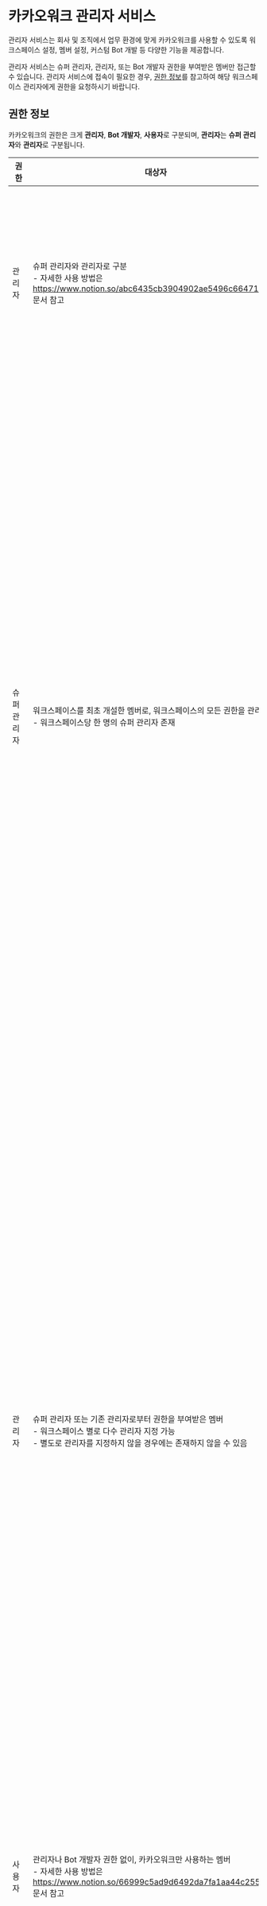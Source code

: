 # 카카오워크 관리자 서비스

관리자 서비스는 회사 및 조직에서 업무 환경에 맞게 카카오워크를 사용할 수 있도록 워크스페이스 설정, 멤버 설정, 커스텀 Bot 개발 등 다양한 기능을 제공합니다. 

관리자 서비스는 슈퍼 관리자, 관리자, 또는 Bot 개발자 권한을 부여받은 멤버만 접근할 수 있습니다. 관리자 서비스에 접속이 필요한 경우, [권한 정보](https://www.notion.so/e5131a94d96a41c99868f6b9f4530c4c)를 참고하여 해당 워크스페이스 관리자에게 권한을 요청하시기 바랍니다. 

## 권한 정보

카카오워크의 권한은 크게 **관리자**, **Bot 개발자**, **사용자**로 구분되며, **관리자**는 **슈퍼 관리자**와 **관리자**로 구분됩니다.

| 권한 | 대상자 | 역할 |
| --- | --- | --- |
| 관리자 |  슈퍼 관리자와 관리자로 구분<br>- 자세한 사용 방법은 https://www.notion.so/abc6435cb3904902ae5496c66471497c 문서 참고 | 워크스페이스, 조직, 멤버 등 관리 책임자 |
|      슈퍼 관리자 | 워크스페이스를 최초 개설한 멤버로, 워크스페이스의 모든 권한을 관리<br>- 워크스페이스당 한 명의 슈퍼 관리자 존재 | 워크스페이스의 책임 관리<br>- 워크스페이스에 멤버 초대 및 관리<br>- 멤버에게 관리자, Bot 개발자 권한 부여<br>- 카카오워크 앱 내 Bot 노출 여부 설정 |
|      관리자 | 슈퍼 관리자 또는 기존 관리자로부터 권한을 부여받은 멤버<br>- 워크스페이스 별로 다수 관리자 지정 가능<br>- 별도로 관리자를 지정하지 않을 경우에는 존재하지 않을 수 있음 | 슈퍼 관리자가 위임한 일부 역할을 수행<br>- 워크스페이스에 멤버 초대 및 관리<br>- 멤버에게 관리자 또는 Bot 개발자 권한 부여<br>- 카카오워크 앱 내 Bot 노출 여부 설정 |
| 사용자 | 관리자나 Bot 개발자 권한 없이, 카카오워크만 사용하는 멤버<br>- 자세한 사용 방법은 https://www.notion.so/66999c5ad9d6492da7fa1aa44c255cd1 문서 참고 | 관리자 서비스에 접근 불가 |
| Bot 개발자 | 슈퍼관리자 또는 관리자로부터 개발자 권한을 부여받은 멤버 |  커스텀 Bot 생성, 개발한 Bot의 수정 및 관리<br>- 봇 관리 > Bot 개발 메뉴에만 접근 가능 |

> **관리자 서비스 접속 방법**
관리자 서비스는 바로가기 링크 또는 카카오워크 PC 앱을 통해 접속할 수 있습니다. 

| 구분 | 접속 방법 |
| --- | --- |
| 바로가기 링크 | 관리자 서비스 링크(https://admin.kakaowork.com/)로 접속<br>- https://www.kakaowork.com/에서 [관리자] 버튼을 클릭하여 접속도 가능 |
| 카카오워크 PC 앱 | 더보기 탭 > 관리자 페이지로 이동 > 카카오워크 관리자 서비스 바로가기 클릭 |

<aside>
💡 **안내**

카카오워크 관리자 서비스의 메뉴 구성에 대한 설명은 [부록 A. 카카오워크 관리자](https://www.notion.so/A-6cc142d790bd4b32a91d631bac886214) 문서를 참고하시기 바랍니다. 

</aside>
